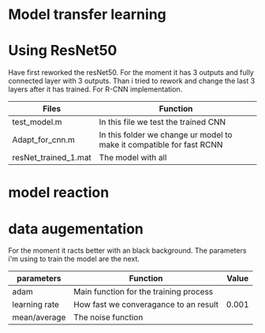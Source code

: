 # Model transfer learning


# Using ResNet50

Have first reworked the resNet50. For the moment it has 3 outputs and fully connected layer with 3 outputs. Than i tried to rework and change the last 3 layers after it has trained. For R-CNN implementation.

|Files   | Function  |
|---|---|
| test_model.m  | In this file we test the trained CNN  |  
| Adapt_for_cnn.m  | In this folder we change ur model to make it compatible for fast RCNN   |
| resNet_trained_1.mat |The model with all     |

# model reaction 


# data augementation 



For the moment it racts better with an black background. The parameters i'm using to train the model are the next.

|parameters  | Function  | Value   |
|---|---|---|
| adam  | Main function for the training process  |   |
| learning rate|How fast we converagance to an result |0.001    |
| mean/average |The noise function  |  |


